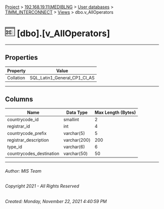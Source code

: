 #### 

[Project](../../../../index.md) > [192.168.19.11\\MEDIBLNG](../../../index.md) > [User databases](../../index.md) > [TIMM_INTERCONNECT](../index.md) > [Views](Views.md) > dbo.v_AllOperators

# ![Views](../../../../Images/View32.png) [dbo].[v_AllOperators]

---

## <a name="#properties"></a>Properties

| Property | Value |
|---|---|
| Collation | SQL_Latin1_General_CP1_CI_AS |


---

## <a name="#columns"></a>Columns

| Name | Data Type | Max Length (Bytes) |
|---|---|---|
| countrycode_id | smallint | 2 |
| registrar_id | int | 4 |
| countrycode_prefix | varchar(5) | 5 |
| registrar_description | varchar(200) | 200 |
| type_id | varchar(6) | 6 |
| countrycodes_destination | varchar(50) | 50 |


---

###### Author:  MIS Team

###### Copyright 2021 - All Rights Reserved

###### Created: Monday, November 22, 2021 4:40:59 PM

